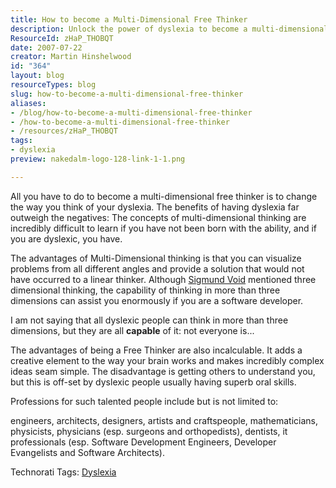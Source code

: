 ```yaml
---
title: How to become a Multi-Dimensional Free Thinker
description: Unlock the power of dyslexia to become a multi-dimensional free thinker. Discover how unique thinking can enhance creativity and problem-solving skills.
ResourceId: zHaP_THOBQT
date: 2007-07-22
creator: Martin Hinshelwood
id: "364"
layout: blog
resourceTypes: blog
slug: how-to-become-a-multi-dimensional-free-thinker
aliases:
- /blog/how-to-become-a-multi-dimensional-free-thinker
- /how-to-become-a-multi-dimensional-free-thinker
- /resources/zHaP_THOBQT
tags:
- dyslexia
preview: nakedalm-logo-128-link-1-1.png

---
```

All you have to do to become a multi-dimensional free thinker is to change the way you think of your dyslexia. The benefits of having dyslexia far outweigh the negatives: The concepts of multi-dimensional thinking are incredibly difficult to learn if you have not been born with the ability, and if you are dyslexic, you have.

The advantages of Multi-Dimensional thinking is that you can visualize problems from all different angles and provide a solution that would not have occurred to a linear thinker. Although [Sigmund Void](http://www.sigmundvoid.com/?p=75 "The gift that keeps giving.") mentioned three dimensional thinking, the capability of thinking in more than three dimensions can assist you enormously if you are a software developer.

I am not saying that all dyslexic people can think in more than three dimensions, but they are all **capable** of it: not everyone is...

The advantages of being a Free Thinker are also incalculable. It adds a creative element to the way your brain works and makes incredibly complex ideas seam simple. The disadvantage is getting others to understand you, but this is off-set by dyslexic people usually having superb oral skills.

Professions for such talented people include but is not limited to:

engineers, architects, designers, artists and craftspeople, mathematicians, physicists, physicians (esp. surgeons and orthopedists), dentists, it professionals (esp. Software Development Engineers, Developer Evangelists and Software Architects).

Technorati Tags: [Dyslexia](http://technorati.com/tags/Dyslexia)
